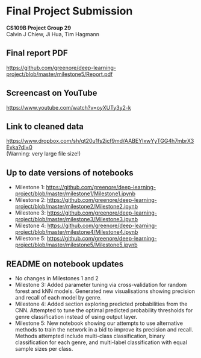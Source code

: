 # Final Project Submission
**CS109B Project Group 29**<br>
Calvin J Chiew, Ji Hua, Tim Hagmann<br>

## Final report PDF
https://github.com/greenore/deep-learning-project/blob/master/milestone5/Report.pdf

## Screencast on YouTube
https://www.youtube.com/watch?v=oyXUTy3y2-k

## Link to cleaned data
https://www.dropbox.com/sh/qt20u1fs2jcf9md/AABEYIxwYyTGG4h7mbrX3Evka?dl=0<br>
(Warning: very large file size!)

## Up to date versions of notebooks
- Milestone 1: https://github.com/greenore/deep-learning-project/blob/master/milestone1/Milestone1.ipynb
- Milestone 2: https://github.com/greenore/deep-learning-project/blob/master/milestone2/Milestone2.ipynb
- Milestone 3: https://github.com/greenore/deep-learning-project/blob/master/milestone3/Milestone3.ipynb
- Milestone 4: https://github.com/greenore/deep-learning-project/blob/master/milestone4/Milestone4.ipynb
- Milestone 5: https://github.com/greenore/deep-learning-project/blob/master/milestone5/Milestone5.ipynb

## README on notebook updates
- No changes in Milestones 1 and 2 
- Milestone 3: Added parameter tuning via cross-validation for random forest and kNN models. Generated new visualisations showing precision and recall of each model by genre. 
- Milestone 4: Added section exploring predicted probabilities from the CNN. Attempted to tune the optimal predicted probability thresholds for genre classification instead of using output layer.
- Milestone 5: New notebook showing our attempts to use alternative methods to train the network in a bid to improve its precision and recall. Methods attempted include multi-class classification, binary classification for each genre, and multi-label classification with equal sample sizes per class.
